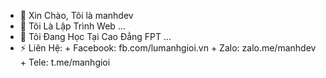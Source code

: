 - 👋 Xin Chào, Tôi là manhdev
- 👀 Tôi Là Lập Trình Web ...
- 🌱 Tôi Đang Học Tại Cao Đẳng FPT ...
- ⚡ Liên Hệ:
              + Facebook: fb.com/lumanhgioi.vn
              + Zalo: zalo.me/manhdev
              + Tele: t.me/manhgioi

<!---
Đây Là Dự Án Của Tôi
--->
